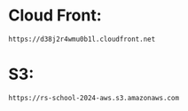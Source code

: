 # Cloud Front:

    https://d38j2r4wmu0b1l.cloudfront.net

# S3:

    https://rs-school-2024-aws.s3.amazonaws.com
